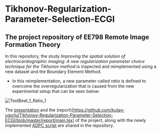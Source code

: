 # Tikhonov-Regularization-Parameter-Selection-ECGI
## The project repository of EE798 Remote Image Formation Theory

In this repository, the study _Improving the spatial solution of electrocardiographic imaging: A new regularization parameter choice technique for the Tikhonov method_ is inspected and reimplemented using a new dataset and the Boundary Element Method. 

* In this reimplementation, a new parameter called *ratio* is defined to overcome the overregularization that is caused from the new experimental setup that can be seen below: 

![TestBeat_1_Ratio_1](https://user-images.githubusercontent.com/83376963/177035755-e5505399-4213-4796-93b5-3b1faa2df9c5.gif)

The [presentation](https://github.com/kutay-ugurlu/Tikhonov-Regularization-Parameter-Selection-ECGI/blob/master/Presentation.pptx) and the (report)[https://github.com/kutay-ugurlu/Tikhonov-Regularization-Parameter-Selection-ECGI/blob/master/report/main.tex] of the project, along with the newly implemented [ADPC script](https://github.com/kutay-ugurlu/Tikhonov-Regularization-Parameter-Selection-ECGI/blob/master/ADPC.m) are shared in the repository.
